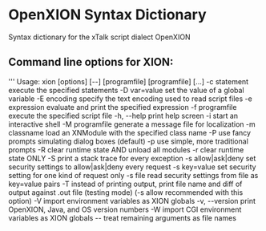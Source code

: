 # OpenXION Syntax Dictionary

Syntax dictionary for the xTalk script dialect OpenXION

## Command line options for XION:
'''
Usage: xion [options] [--] [programfile] [programfile] [...]
  -c statement        execute the specified statements
  -D var=value        set the value of a global variable
  -E encoding         specify the text encoding used to read script files
  -e expression       evaluate and print the specified expression
  -f programfile      execute the specified script file
  -h, --help          print help screen
  -i                  start an interactive shell
  -M programfile      generate a message file for localization
  -m classname        load an XNModule with the specified class name
  -P                  use fancy prompts simulating dialog boxes (default)
  -p                  use simple, more traditional prompts
  -R                  clear runtime state AND unload all modules
  -r                  clear runtime state ONLY
  -S                  print a stack trace for every exception
  -s allow|ask|deny   set security settings to allow|ask|deny every request
  -s key=value        set security setting for one kind of request only
  -s file             read security settings from file as key=value pairs
  -T                  instead of printing output, print file name and
                      diff of output against .out file (testing mode)
                      (-s allow recommended with this option)
  -V                  import environment variables as XION globals
  -v, --version       print OpenXION, Java, and OS version numbers
  -W                  import CGI environment variables as XION globals
  --                  treat remaining arguments as file names
